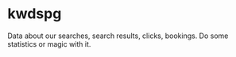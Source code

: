 # kwdspg

Data about our searches, search results, clicks, bookings. Do some statistics or magic with it.
